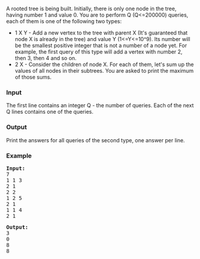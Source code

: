 <p>A rooted tree is being built. Initially, there is only one node in the tree, having number 1 and value 0. You are to perform Q (Q&lt;=200000) queries, each of them is one of the following two types:</p>
<ul>
<li>1 X Y - Add a new vertex to the tree with parent X (It's guaranteed that node X is already in the tree)&nbsp;and value Y (1&lt;=Y&lt;=10^9). Its number will be the smallest positive integer that is not a number of a node yet. For example, the first query of this type will add a vertex with number 2, then 3, then 4 and so on.</li>
<li>2 X - Consider the children of node X. For each of them, let's sum up the values of all nodes in their subtrees. You are asked to print the maximum of those sums.</li>
</ul>
<h3>Input</h3>
<p>The first line contains an integer Q - the number of queries. Each of the next Q lines contains one of the queries.</p>
<h3>Output</h3>
<p>Print the answers for all queries of the second type, one answer per line.</p>
<h3>Example</h3>
<pre><strong>Input:</strong>
7<br>1 1 3<br>2 1<br>2 2<br>1 2 5<br>2 1<br>1 1 4<br>2 1</pre>
<pre><strong>Output:</strong>
3<br>0<br>8<br>8</pre>